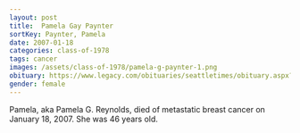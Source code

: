 ```yaml
---
layout: post
title:  Pamela Gay Paynter
sortKey: Paynter, Pamela
date: 2007-01-18
categories: class-of-1978
tags: cancer
images: /assets/class-of-1978/pamela-g-paynter-1.png
obituary: https://www.legacy.com/obituaries/seattletimes/obituary.aspx?n=Pamela-Reynolds&pid=86149818
gender: female
---
```

Pamela, aka Pamela G. Reynolds, died of metastatic breast cancer on January 18, 2007. She was 46 years old.
